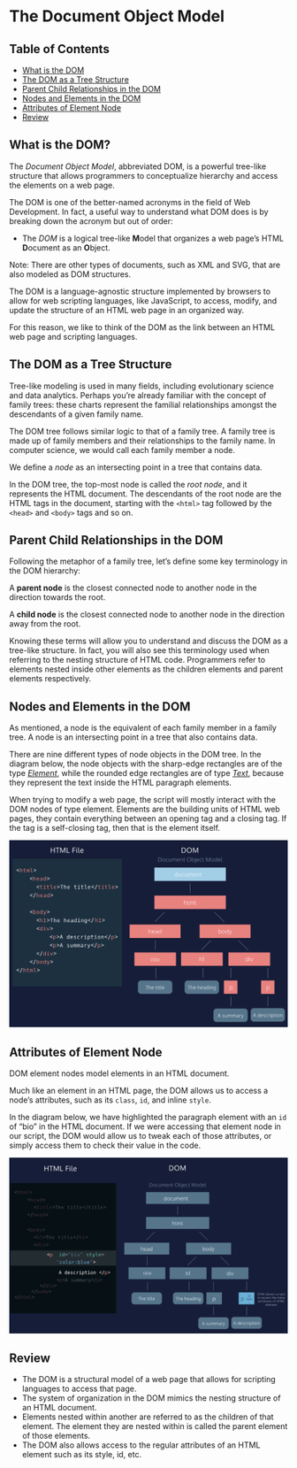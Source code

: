 # The Document Object Model

## Table of Contents
- [What is the DOM](#What-is-the-DOM)
- [The DOM as a Tree Structure](#The-DOM-as-a-Tree-Structure)
- [Parent Child Relationships in the DOM](#Parent-Child-Relationships-in-the-DOM)
- [Nodes and Elements in the DOM](#Nodes-and-Elements-in-the-DOM)
- [Attributes of Element Node](#Attributes-of-Element-Node)
- [Review](#Review)


## What is the DOM?

The *Document Object Model*, abbreviated DOM, is a powerful tree-like structure that allows programmers to conceptualize hierarchy and access the elements on a web page.

The DOM is one of the better-named acronyms in the field of Web Development. In fact, a useful way to understand what DOM does is by breaking down the acronym but out of order:

- The *DOM* is a logical tree-like **M**odel that organizes a web page’s HTML **D**ocument as an **O**bject.

Note: There are other types of documents, such as XML and SVG, that are also modeled as DOM structures.

The DOM is a language-agnostic structure implemented by browsers to allow for web scripting languages, like JavaScript, to access, modify, and update the structure of an HTML web page in an organized way.

For this reason, we like to think of the DOM as the link between an HTML web page and scripting languages.



## The DOM as a Tree Structure

Tree-like modeling is used in many fields, including evolutionary science and data analytics. Perhaps you’re already familiar with the concept of family trees: these charts represent the familial relationships amongst the descendants of a given family name.

The DOM tree follows similar logic to that of a family tree. A family tree is made up of family members and their relationships to the family name. In computer science, we would call each family member a node.

We define a *node* as an intersecting point in a tree that contains data.

In the DOM tree, the top-most node is called the *root node*, and it represents the HTML document. The descendants of the root node are the HTML tags in the document, starting with the `<html>` tag followed by the `<head>` and `<body>` tags and so on.



## Parent Child Relationships in the DOM

Following the metaphor of a family tree, let’s define some key terminology in the DOM hierarchy:

A **parent node** is the closest connected node to another node in the direction towards the root.

A **child node** is the closest connected node to another node in the direction away from the root.

Knowing these terms will allow you to understand and discuss the DOM as a tree-like structure. In fact, you will also see this terminology used when referring to the nesting structure of HTML code. Programmers refer to elements nested inside other elements as the children elements and parent elements respectively.



## Nodes and Elements in the DOM

As mentioned, a node is the equivalent of each family member in a family tree. A node is an intersecting point in a tree that also contains data.

There are nine different types of node objects in the DOM tree. In the diagram below, the node objects with the sharp-edge rectangles are of the type [*Element*](https://developer.mozilla.org/en-US/docs/Web/API/Element), while the rounded edge rectangles are of type [*Text*](https://developer.mozilla.org/en-US/docs/Web/API/Text), because they represent the text inside the HTML paragraph elements.

When trying to modify a web page, the script will mostly interact with the DOM nodes of type element. Elements are the building units of HTML web pages, they contain everything between an opening tag and a closing tag. If the tag is a self-closing tag, then that is the element itself.

<img src="./images/2.1.png" alt="2.1" style="zoom:100%;" class="center"/>



## Attributes of Element Node

DOM element nodes model elements in an HTML document.

Much like an element in an HTML page, the DOM allows us to access a node’s attributes, such as its `class`, `id`, and inline `style`.

In the diagram below, we have highlighted the paragraph element with an `id` of “bio” in the HTML document. If we were accessing that element node in our script, the DOM would allow us to tweak each of those attributes, or simply access them to check their value in the code.

<img src="./images/2.2.png" alt="2.2" style="zoom:100%;" />



## Review

- The DOM is a structural model of a web page that allows for scripting languages to access that page.
- The system of organization in the DOM mimics the nesting structure of an HTML document.
- Elements nested within another are referred to as the children of that element. The element they are nested within is called the parent element of those elements.
- The DOM also allows access to the regular attributes of an HTML element such as its style, id, etc.